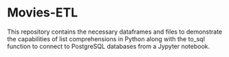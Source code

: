 # Movies-ETL

This repository contains the necessary dataframes and files to demonstrate the capabilities of list comprehensions in Python along with the to_sql function to connect to PostgreSQL databases from a Jypyter notebook.
